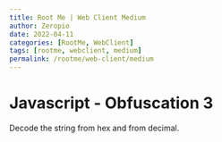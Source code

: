```yaml
---
title: Root Me | Web Client Medium
author: Zeropio
date: 2022-04-11
categories: [RootMe, WebClient]
tags: [rootme, webclient, medium]
permalink: /rootme/web-client/medium
---
```


# Javascript - Obfuscation 3
Decode the string from hex and from decimal.

